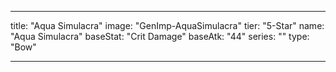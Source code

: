 ---

title: "Aqua Simulacra"
image: "GenImp-AquaSimulacra"
tier: "5-Star"
name: "Aqua Simulacra"
baseStat: "Crit Damage"
baseAtk: "44"
series: ""
type: "Bow"

---